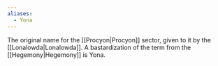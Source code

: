 ```yaml
---
aliases:
  - Yona
---
```

The original name for the [[Procyon|Procyon]] sector, given to it by the [[Lonalowda|Lonalowda]]. A bastardization of the term from the [[Hegemony|Hegemony]] is Yona. 